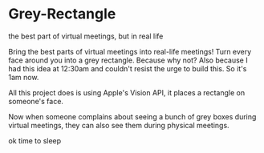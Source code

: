 # Grey-Rectangle
the best part of virtual meetings, but in real life

Bring the best parts of virtual meetings into real-life meetings! Turn every face around you into a grey rectangle. Because why not? Also because I had this idea at 12:30am and couldn't resist the urge to build this. So it's 1am now.

All this project does is using Apple's Vision API, it places a rectangle on someone's face. 

Now when someone complains about seeing a bunch of grey boxes during virtual meetings, they can also see them during physical meetings. 

ok time to sleep
